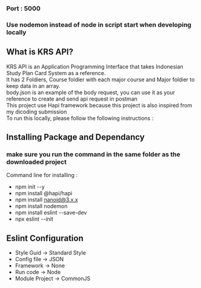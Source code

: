 ### Port : 5000
### Use nodemon instead of node in script start when developing locally

## What is KRS API? 
KRS API is an Application Programming Interface that takes Indonesian Study Plan Card System as a reference. <br/>
It has 2 Foldiers, Course foldier with each major course and Major foldier to keep data in an array.<br/>
body.json is an example of the body request, you can use it as your reference to create and send api request in postman <br/>
This project use Hapi framework because this project is also inspired from my dicoding submission <br/>
To run this locally, please follow the following instructions : 

## Installing Package and Dependancy
### make sure you run the command in the same folder as the downloaded project
Command line for installing : 
- npm init --y
- npm install @hapi/hapi
- npm install nanoid@3.x.x
- npm install nodemon
- npm install eslint --save-dev
- npx eslint --init

## Eslint Configuration 
- Style Guid -> Standard Style
- Config file -> JSON
- Framework -> None
- Run code -> Node
- Module Project -> CommonJS
